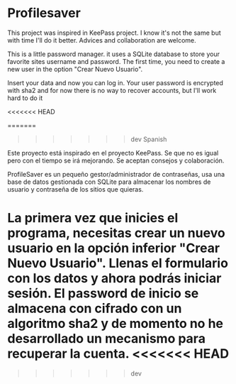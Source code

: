 # Profilesaver
This project was inspired in KeePass project. I know it's not the same but with time I'll do it better.
Advices and collaboration are welcome.


This is a little password manager. it uses a SQLite database to store your favorite sites username and password.
The first time, you need to create a new user in the option "Crear Nuevo Usuario".

Insert your data and now you can log in. Your user password is encrypted with sha2 and for now there is no way to recover accounts, but I'll work hard to do it

<<<<<<< HEAD

=======
>>>>>>> dev
Spanish

Este proyecto está inspirado en el proyecto KeePass. Se que no es igual pero con el tiempo se irá mejorando.
Se aceptan consejos y colaboración.

ProfileSaver es un pequeño gestor/administrador de contraseñas, usa una base de datos gestionada con SQLite para almacenar los nombres de usuario y contraseña
de los sitios que quieras.

La primera vez que inicies el programa, necesitas crear un nuevo usuario en la opción inferior "Crear Nuevo Usuario".
Llenas el formulario con los datos y ahora podrás iniciar sesión. El password de inicio se almacena con cifrado con un algoritmo sha2 y de momento
no he desarrollado un mecanismo para recuperar la cuenta.
<<<<<<< HEAD
=======

>>>>>>> dev
